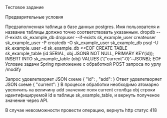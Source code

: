 Тестовое задание

Предварительные условия

Предзаполненная таблица в базе данных postgres.
Имя пользователя и название таблицы должно точно соответствовать указанным.
dropdb --if-exists sk_example_db
    dropuser --if-exists sk_example_user
    createuser sk_example_user -P
    createdb -O sk_example_user sk_example_db
    psql -U sk_example_user -d sk_example_db <<EOF
    CREATE TABLE sk_example_table (id SERIAL, obj JSONB NOT NULL, PRIMARY KEY(id));
    INSERT INTO sk_example_table (obj) VALUES ('{"current":0}'::JSONB);
    EOF
Условие задачи
Spring приложение с обработкой POST запроса по урлу /modify

Запрос удовлетворяет JSON схеме
{
        "id": <number>,
        "add": <number>
    }
Ответ удовлетворяет JSON схеме
{
        "current": <number>
    }
В процессе обработки необходимо атомарно увеличить на величину add значение поля current столбца obj строки идентифицируемой id в таблице sk_example_table, и вернуть полученое значение через API.

В случае невозможности провести операцию, вернуть http статус 418